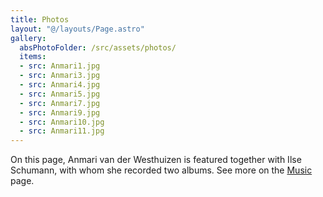 ```yaml
---
title: Photos
layout: "@/layouts/Page.astro"
gallery:
  absPhotoFolder: /src/assets/photos/
  items:
  - src: Anmari1.jpg
  - src: Anmari3.jpg
  - src: Anmari4.jpg
  - src: Anmari5.jpg
  - src: Anmari7.jpg
  - src: Anmari9.jpg
  - src: Anmari10.jpg
  - src: Anmari11.jpg
---
```


On this page, Anmari van der Westhuizen is featured together with Ilse Schumann, with whom she recorded two albums. See more on the [Music](/music) page.

